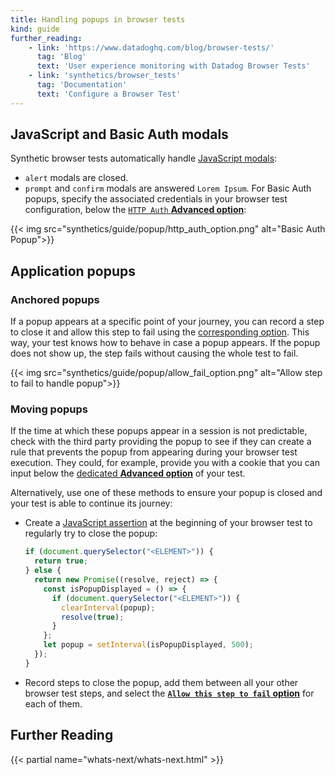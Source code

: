 ```yaml
---
title: Handling popups in browser tests
kind: guide
further_reading:
    - link: 'https://www.datadoghq.com/blog/browser-tests/'
      tag: 'Blog'
      text: 'User experience monitoring with Datadog Browser Tests'
    - link: 'synthetics/browser_tests'
      tag: 'Documentation'
      text: 'Configure a Browser Test'
---
```

## JavaScript and Basic Auth modals

Synthetic browser tests automatically handle [JavaScript modals][1]: 
 - `alert` modals are closed. 
 - `prompt` and `confirm` modals are answered `Lorem Ipsum`. 
For Basic Auth popups, specify the associated credentials in your browser test configuration, below the [`HTTP Auth` **Advanced option**][2]:

{{< img src="synthetics/guide/popup/http_auth_option.png" alt="Basic Auth Popup">}}
## Application popups

### Anchored popups
If a popup appears at a specific point of your journey, you can record a step to close it and allow this step to fail using the [corresponding option][3]. This way, your test knows how to behave in case a popup appears. If the popup does not show up, the step fails without causing the whole test to fail. 

{{< img src="synthetics/guide/popup/allow_fail_option.png" alt="Allow step to fail to handle popup">}}
### Moving popups

If the time at which these popups appear in a session is not predictable, check with the third party providing the popup to see if they can create a rule that prevents the popup from appearing during your browser test execution. They could, for example, provide you with a cookie that you can input below the [dedicated **Advanced option**][2] of your test.

Alternatively, use one of these methods to ensure your popup is closed and your test is able to continue its journey:
  * Create a [JavaScript assertion][4] at the beginning of your browser test to regularly try to close the popup:

    ```javascript
    if (document.querySelector("<ELEMENT>")) {
      return true;
    } else {
      return new Promise((resolve, reject) => {
        const isPopupDisplayed = () => {
          if (document.querySelector("<ELEMENT>")) {
            clearInterval(popup);
            resolve(true);
          }
        };
        let popup = setInterval(isPopupDisplayed, 500);
      });
    }
    ```

  * Record steps to close the popup, add them between all your other browser test steps, and select the **[`Allow this step to fail` option][3]** for each of them.

## Further Reading

{{< partial name="whats-next/whats-next.html" >}}

[1]: https://javascript.info/alert-prompt-confirm
[2]: /synthetics/browser_tests/#test-configuration
[3]: /synthetics/browser_tests/advanced_options/#optional-step
[4]: /synthetics/browser_tests/actions#test-your-ui-with-custom-javascript
